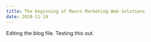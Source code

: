 ```yaml
---
title: The beginning of Mauro Marketing Web Solutions
date: 2020-11-19
---
```


Editing the blog file. Testing this out. 
